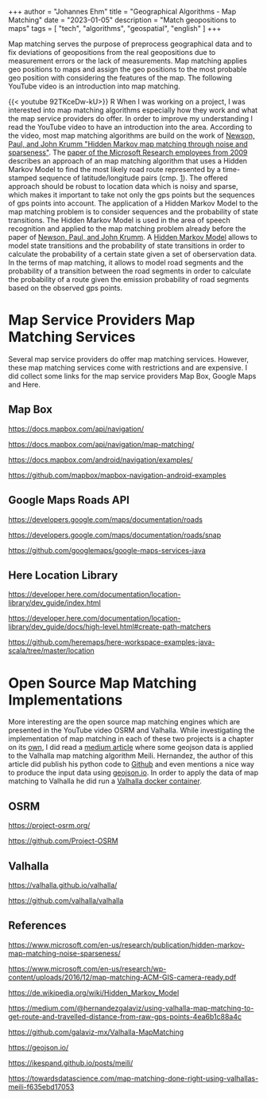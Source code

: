 +++
author = "Johannes Ehm"
title = "Geographical Algorithms - Map Matching"
date = "2023-01-05"
description = "Match geopositions to maps"
tags = [
	"tech",
	"algorithms",
	"geospatial",
	"english"
]
+++

Map matching serves the purpose of preprocess geographical data and to fix deviations of geopositions from the real geopositions due to measurement errors or the lack of measurements. Map matching applies geo positions to maps and assign the geo positions to the most probable geo position with considering the features of the map. The following YouTube video is an introduction into map matching.

{{< youtube 92TKceDw-kU>}}
R
When I was working on a project, I was interested into map matching algorithms especially how they work and what the map service providers do offer. In order to improve my understanding I read the YouTube video to have an introduction into the area. According to the video, most map matching algorithms are build on the work of [Newson, Paul, and John Krumm "Hidden Markov map matching through noise and sparseness"][1]. The [paper of the Microsoft Research employees from 2009][2] describes an approach of an map matching algorithm that uses a Hidden Markov Model to find the most likely road route represented by a time-stamped sequence of latitude/longitude pairs (cmp. [1]). The offered approach should be robust to location data which is noisy and sparse, which makes it important to take not only the gps points but the sequences of gps points into account. The application of a Hidden Markov Model to the map matching problem is to consider sequences and the probability of state transitions. The Hidden Markov Model is used in the area of speech recognition and applied to the map matching problem already before the paper of [Newson, Paul, and John Krumm][1]. A [Hidden Markov Model][3] allows to model state transitions and the probability of state transitions in order to calculate the probability of a certain state given a set of oberservation data. In the terms of map matching, it allows to model road segments and the probability of a transition between the road segments in order to calculate the probability of a route given the emission probability of road segments based on the observed gps points.

# Map Service Providers Map Matching Services

Several map service providers do offer map matching services. However, these map matching services come with restrictions and are expensive. I did collect some links for the map service providers Map Box, Google Maps and Here.

## Map Box

https://docs.mapbox.com/api/navigation/

https://docs.mapbox.com/api/navigation/map-matching/

https://docs.mapbox.com/android/navigation/examples/

https://github.com/mapbox/mapbox-navigation-android-examples

## Google Maps Roads API

https://developers.google.com/maps/documentation/roads

https://developers.google.com/maps/documentation/roads/snap

https://github.com/googlemaps/google-maps-services-java

## Here Location Library

https://developer.here.com/documentation/location-library/dev_guide/index.html

https://developer.here.com/documentation/location-library/dev_guide/docs/high-level.html#create-path-matchers

https://github.com/heremaps/here-workspace-examples-java-scala/tree/master/location

# Open Source Map Matching Implementations

More interesting are the open source map matching engines which are presented in the YouTube video OSRM and Valhalla. While investigating the implementation of map matching in each of these two projects is a chapter on its [own][8], I did read a [medium article][4] where some geojson data is applied to the Valhalla map matching algorithm Meili. Hernandez, the author of this article did publish his python code to [Github][5] and even mentions a nice way to produce the input data using [geojson.io][6]. In order to apply the data of map matching to Valhalla he did run a [Valhalla docker container][7].

## OSRM

https://project-osrm.org/

https://github.com/Project-OSRM

## Valhalla

https://valhalla.github.io/valhalla/

https://github.com/valhalla/valhalla

## References

https://www.microsoft.com/en-us/research/publication/hidden-markov-map-matching-noise-sparseness/

https://www.microsoft.com/en-us/research/wp-content/uploads/2016/12/map-matching-ACM-GIS-camera-ready.pdf

https://de.wikipedia.org/wiki/Hidden_Markov_Model

https://medium.com/@hernandezgalaviz/using-valhalla-map-matching-to-get-route-and-travelled-distance-from-raw-gps-points-4ea6b1c88a4c

https://github.com/galaviz-mx/Valhalla-MapMatching

https://geojson.io/

https://ikespand.github.io/posts/meili/

https://towardsdatascience.com/map-matching-done-right-using-valhallas-meili-f635ebd17053

[1]: https://www.microsoft.com/en-us/research/publication/hidden-markov-map-matching-noise-sparseness/

[2]: https://www.microsoft.com/en-us/research/wp-content/uploads/2016/12/map-matching-ACM-GIS-camera-ready.pdf

[3]: https://de.wikipedia.org/wiki/Hidden_Markov_Model

[4]: https://medium.com/@hernandezgalaviz/using-valhalla-map-matching-to-get-route-and-travelled-distance-from-raw-gps-points-4ea6b1c88a4c

[5]: https://github.com/galaviz-mx/Valhalla-MapMatching

[6]: https://geojson.io/

[7]: https://ikespand.github.io/posts/meili/

[8]: https://towardsdatascience.com/map-matching-done-right-using-valhallas-meili-f635ebd17053